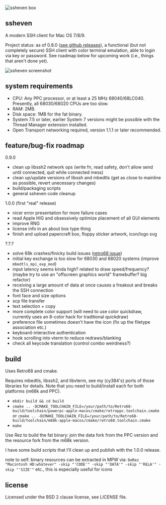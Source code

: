 ![ssheven box](http://www.cy384.com/media/img/ssheven_box_front_small.png)

ssheven
-------
A modern SSH client for Mac OS 7/8/9.

Project status: as of 0.8.0 ([see github releases](https://github.com/cy384/ssheven/releases)), a functional (but not completely secure) SSH client with color terminal emulation, able to login via key or password.  See roadmap below for upcoming work (i.e., things that aren't done yet).

![ssheven screenshot](http://www.cy384.com/media/img/ssheven-0.6.1-screenshot.png)

system requirements
-------------------
* CPU: Any PPC processor, or at least a 25 MHz 68040/68LC040.  Presently, all 68030/68020 CPUs are too slow.
* RAM: 2MB.
* Disk space: 1MB for the fat binary.
* System 7.5 or later, earlier System 7 versions might be possible with the Thread Manager extension installed.
* Open Transport networking required, version 1.1.1 or later recommended.

feature/bug-fix roadmap
-----------------------
0.9.0
* clean up libssh2 network ops (write fn, read safety, don't allow send until connected, quit while connected mess)
* clean up/update versions of libssh and mbedtls (get as close to mainline as possible, revert unecessary changes)
* build/packaging scripts
* general ssheven code cleanup

1.0.0 (first "real" release)
* nicer error presentation for more failure cases
* read Apple HIG and obsessively optimize placement of all GUI elements
* improve RNG
* license info in an about box type thing
* finish and upload papercraft box, floppy sticker artwork, icon/logo svg

?.?.?
* solve 68k crashes/finicky build issues ([retro68 issue](https://github.com/autc04/Retro68/issues/38))
* initial key exchange is too slow for 68030 and 68020 systems (improve `mbedtls_mpi_exp_mod`)
* input latency seems kinda high? related to draw speed/frequency? (maybe try to use an "offscreen graphics world" framebuffer? big refactor)
* receiving a large amount of data at once causes a freakout and breaks the SSH connection
* font face and size options
* scp file transfer
* text selection + copy
* more complete color support (will need to use color quickdraw, currently uses an 8-color hack for traditional quickdraw)
* preference file sometimes doesn't have the icon (fix up the filetype association etc.)
* keyboard-interactive authentication
* hook scrolling into vterm to reduce redraws/blanking
* check all keycode translation (control combo weirdness?)

build
-----
Uses Retro68 and cmake.

Requires mbedtls, libssh2, and libvterm, see my (cy384's) ports of those libraries for details.  Note that you need to build/install each for both platforms (m68k and PPC).

* `mkdir build && cd build`
* `cmake .. -DCMAKE_TOOLCHAIN_FILE=/your/path/to/Retro68-build/toolchain/powerpc-apple-macos/cmake/retroppc.toolchain.cmake` or `cmake .. -DCMAKE_TOOLCHAIN_FILE=/your/path/to/Retro68-build/toolchain/m68k-apple-macos/cmake/retro68.toolchain.cmake`
* `make`

Use Rez to build the fat binary: join the data fork from the PPC version and the resource fork from the m68k version.

I have some build scripts that I'll clean up and publish with the 1.0.0 release.

note to self: binary resources can be extracted in MPW via: `DeRez "Macintosh HD:whatever" -skip "'CODE'" -skip "'DATA'" -skip "'RELA'" -skip "'SIZE'"` etc., this is especially useful for icons

license
-------
Licensed under the BSD 2 clause license, see LICENSE file.

